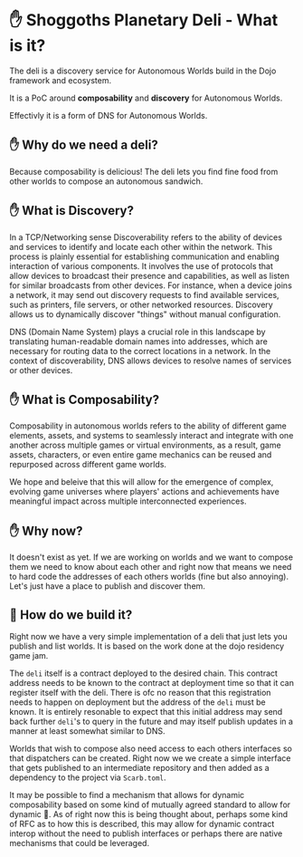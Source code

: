 # :raised_hand: Shoggoths Planetary Deli - What is it?

The deli is a discovery service for Autonomous Worlds build in the Dojo framework and ecosystem.

It is a PoC around **composability** and **discovery** for Autonomous Worlds.

Effectivly it is a form of DNS for Autonomous Worlds.

## :raised_hand: Why do we need a deli?

Because composability is delicious! The deli lets you find fine food from other worlds to compose an autonomous sandwich.

## :raised_hand: What is Discovery?

In a TCP/Networking sense Discoverability refers to the ability of devices and services to identify and locate each other within the network. This process is plainly essential for establishing communication and enabling  interaction of various components. It involves the use of protocols that allow devices to broadcast their presence and capabilities, as well as listen for similar broadcasts from other devices. For instance, when a device joins a network, it may send out discovery requests to find available services, such as printers, file servers, or other networked resources. Discovery allows us to dynamically discover "things" without manual configuration.

DNS (Domain Name System) plays a crucial role in this landscape by translating human-readable domain names into addresses, which are necessary for routing data to the correct locations in a network. In the context of discoverability, DNS allows devices to resolve names of services or other devices. 

## :raised_hand: What is Composability?

Composability in autonomous worlds refers to the ability of different game elements, assets, and systems to seamlessly interact and integrate with one another across multiple games or virtual environments, as a result, game assets, characters, or even entire game mechanics can be reused and repurposed across different game worlds. 

We hope and beleive that this will allow for the emergence of complex, evolving game universes where players' actions and achievements have meaningful impact across multiple interconnected experiences.

## :raised_hand: Why now?

It doesn't exist as yet. If we are working on worlds and we want to compose them we need to know about each other and right now that means we need to hard code the addresses of each others worlds (fine but also  annoying). Let's just have a place to publish and discover them.

## :hammer: How do we build it?

Right now we have a very simple implementation of a deli that just lets you publish and list worlds. It is based on the work done at the dojo residency game jam.

The `deli` itself is a contract deployed to the desired chain. This contract address needs to be known to the contract at deployment time so that it can register itself with the deli. There is ofc no reason that this registration needs to happen on deployment but the address of the `deli` must be known. It is entirely resonable to expect that this initial address may send back further `deli`'s to query in the future and may itself publish updates in a manner at least somewhat similar to DNS.

Worlds that wish to compose also need access to each others interfaces so that dispatchers can be created. Right now we we create a simple interface that gets published to an intermediate repository and then added as a dependency to the project via `Scarb.toml`.

It may be possible to find a mechanism that allows for dynamic composability based on some kind of mutually agreed standard to allow for dynamic :bacon:. As of right now this is being thought about, perhaps some kind of RFC as to how this is described, this may allow for dynamic contract interop without the need to publish interfaces or perhaps there are native mechanisms that could be leveraged.

